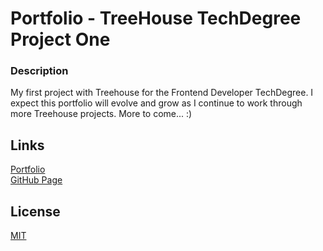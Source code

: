 # Portfolio - TreeHouse TechDegree Project One

### Description

My first project with Treehouse for the Frontend Developer TechDegree.  I expect this portfolio will evolve and grow as I continue to work through more Treehouse projects.  More to come... :)

## Links
[Portfolio](https://mattstonedev.github.io/portfolio/)  
[GitHub Page](https://github.com/mattstonedev)

## License
[MIT](https://choosealicense.com/licenses/mit/)
